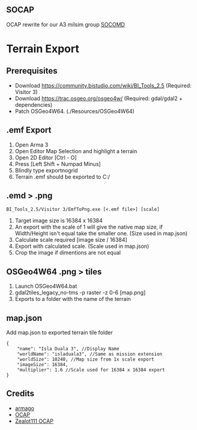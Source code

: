 ## SOCAP
OCAP rewrite for our A3 milsim group [SOCOMD](http://www.socomd.com/)

# Terrain Export
## Prerequisites
* Download https://community.bistudio.com/wiki/BI_Tools_2.5 (Required: Visitor 3)
* Download https://trac.osgeo.org/osgeo4w/ (Required: gdal/gdal2 + dependencies)
* Patch OSGeo4W64. (./Resources/OSGeo4W64)

## .emf Export
1. Open Arma 3
2. Open Editor Map Selection and highlight a terrain
3. Open 2D Editor [Ctrl - O]
4. Press [Left Shift + Numpad Minus]
5. Blindly type exportnogrid
6. Terrain .emf should be exported to C:/

## .emd > .png
```
BI_Tools_2.5/Visitor 3/EmfToPng.exe [<.emf file>] [scale]
```
1. Target image size is 16384 x 16384
2. An export with the scale of 1 will give the native map size, if Width/Height isn't equal take the smaller one. (Size used in map.json)
3. Calculate scale required [image size / 16384]
4. Export with calculated scale. (Scale used in map.json)
5. Crop the image if dimentions are not equal

## OSGeo4W64 .png > tiles
1. Launch OSGeo4W64.bat
2. gdal2tiles_legacy_no-tms -p raster -z 0-6 [map.png]
3. Exports to a folder with the name of the terrain

## map.json
Add map.json to exported terrain tile folder
```
{
	"name": "Isla Duala 3", //Display Name
	"worldName": "isladuala3", //Same as mission extension
	"worldSize": 10240, //Map size from 1x scale export
	"imageSize": 16384,
	"multiplier": 1.6 //Scale used for 16384 x 16384 export
}
```

## Credits
* [armago](https://github.com/code34/armago_x64)
* [OCAP](https://github.com/ocapmod/OCAP)
* [Zealot111 OCAP](https://github.com/Zealot111/OCAP)